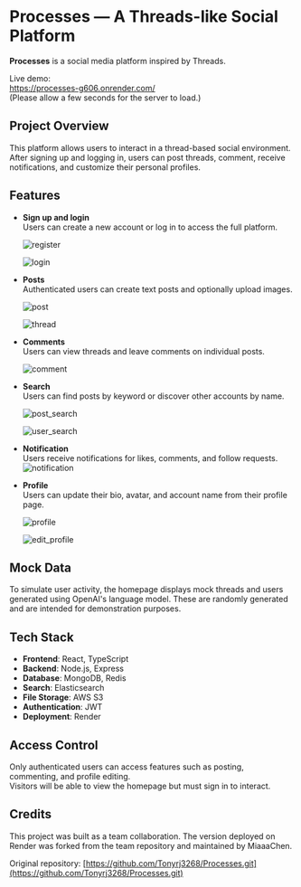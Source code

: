 # Processes — A Threads-like Social Platform

**Processes** is a social media platform inspired by Threads.  

Live demo:  
https://processes-g606.onrender.com/  
(Please allow a few seconds for the server to load.)

## Project Overview

This platform allows users to interact in a thread-based social environment. After signing up and logging in, users can post threads, comment, receive notifications, and customize their personal profiles.

## Features

- **Sign up  and login**  
  Users can create a new account or log in to access the full platform.  

  ![register](https://imgur.com/fGtoBg1.png)

  ![login](https://imgur.com/sgeUyJz.png)

- **Posts**  
  Authenticated users can create text posts and optionally upload images.  

  ![post](https://imgur.com/pBuChFh.png)

  ![thread](https://imgur.com/jSqwsGh.png)

- **Comments**  
  Users can view threads and leave comments on individual posts.  

  ![comment](https://imgur.com/EhrOisy.png)

- **Search**  
  Users can find posts by keyword or discover other accounts by name.   

  ![post_search](https://imgur.com/Utn3Zw7.png)

  ![user_search](https://imgur.com/7cttNhw.png)

- **Notification**  
  Users receive notifications for likes, comments, and follow requests.  
  ![notification](https://imgur.com/HL0krjC.png)

- **Profile**  
  Users can update their bio, avatar, and account name from their profile page.

  ![profile](https://imgur.com/ih2vfrs.png)

  ![edit_profile](https://imgur.com/qEdvleM.png)  
  

## Mock Data

To simulate user activity, the homepage displays mock threads and users generated using OpenAI's language model. These are randomly generated and are intended for demonstration purposes.

## Tech Stack

- **Frontend**: React, TypeScript
- **Backend**: Node.js, Express
- **Database**: MongoDB, Redis 
- **Search**: Elasticsearch  
- **File Storage**: AWS S3  
- **Authentication**: JWT  
- **Deployment**: Render

## Access Control

Only authenticated users can access features such as posting, commenting, and profile editing.  
Visitors will be able to view the homepage but must sign in to interact.

## Credits

This project was built as a team collaboration. The version deployed on Render was forked from the team repository and maintained by MiaaaChen.

Original repository:
[https://github.com/Tonyrj3268/Processes.git](https://github.com/Tonyrj3268/Processes.git)